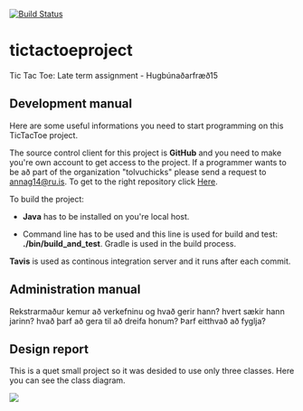 [![Build Status](https://travis-ci.org/tolvuchicks/tictactoeproject.png)](https://travis-ci.org/tolvuchicks/tictactoeproject)

# tictactoeproject
Tic Tac Toe: Late term assignment - Hugbúnaðarfræð15

## Development manual

Here are some useful informations you need to start programming on this TicTacToe project.

The source control client for this project is **GitHub** and you need to make you're own account to get access to the project. If a programmer wants to be að part of the organization "tolvuchicks" please send a request to annag14@ru.is. To get to the right repository click [Here](https://github.com/tolvuchicks/tictactoeproject). 

To build the project:  
  
* **Java** has to be installed on you're local host.  

* Command line has to be used and this line is used for build and test: **./bin/build\_and_test**. Gradle is used in the build process.

**Tavis** is used as continous integration server and it runs after each commit. 


## Administration manual

Rekstrarmaður kemur að verkefninu og hvað gerir hann? hvert sækir hann jarinn? hvað þarf að gera til að dreifa honum? Þarf eitthvað að fyglja?

## Design report

This is a quet small project so it was desided to use only three classes. Here you can see the class diagram.

![](http://i66.tinypic.com/35i88w1.png)
